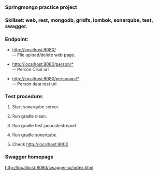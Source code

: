 ### Springmongo practice project

### Skillset: web, rest, mongodb, gridfs, lombok, sonarqube, test, swagger.

### Endpoint:

* [http://localhost:8080/](http://localhost:8080/)<br>
 -- File upload/delete web page.
 
 * [http://localhost:8080/person/*](http://localhost:8080/person)<br>
 -- Person Crud url
 
  * [http://localhost:8080/personapi/*](http://localhost:8080/personapi)<br>
 -- Person data rest url
 
 
 ### Test procedure:
 
 1. Start sonarqube server.
 
 2. Run gradle clean.
 
 3. Run gradle test jacocotestreport.
 
 4. Run gradle sonarqube.
 
 5. Check [http://localhost:9000](http://localhost:9000)<br>
 
 
 ### Swagger homepage
 [http://localhost:8080/swagger-ui/index.html](http://localhost:8080/swagger-ui/index.html)<br>
 
 
